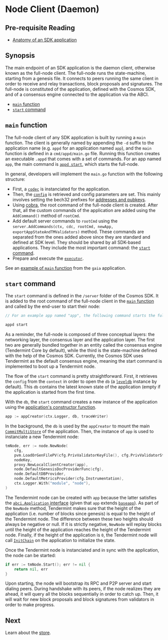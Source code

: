 # Node Client (Daemon)

## Pre-requisite Reading

- [Anatomy of an SDK application](../basics/app-anatomy.md)

## Synopsis

The main endpoint of an SDK application is the daemon client, otherwise known as the full-node client. The full-node runs the state-machine, starting from a genesis file. It connects to peers running the same client in order to receive and relay transactions, block proposals and signatures. The full-node is constituted of the application, defined with the Cosmos SDK, and of a consensus engine connected to the application via the ABCI. 

- [`main` function](#main-function)
- [`start` command](#start-command)

## `main` function

The full-node client of any SDK application is built by running a `main` function. The client is generally named by appending the `-d` suffix to the application name (e.g. `appd` for an application named `app`), and the `main` function is defined in a `cmd/appd/main.go` file. Running this function creates an executable `.appd` that comes with a set of commands. For an app named `app`, the main command is [`appd start`](#start-command), which starts the full-node. 

In general, developers will implement the `main.go` function with the following structure:

- First, a [`codec`](./encoding.md) is instanciated for the application.
- Then, the [`config`](https://github.com/cosmos/cosmos-sdk/blob/master/types/config.go) is retrieved and config parameters are set. This mainly involves setting the bech32 prefixes for [addresses and pubkeys](../basics/accounts-fees-gas.md#addresses-and-pubkeys).
- Using [cobra](https://github.com/spf13/cobra), the root command of the full-node client is created. After that, all the custom commands of the application are added using the `AddCommand()` method of `rootCmd`. 
- Add default server commands to `rootCmd` using the `server.AddCommands(ctx, cdc, rootCmd, newApp, exportAppStateAndTMValidators)` method. These commands are separated from the ones added above since they are standard and defined at SDK level. They should be shared by all SDK-based applications. They include the most important command: the [`start` command](#start-command).
- Prepare and execute the [`executor`](https://github.com/tendermint/tendermint/blob/bc572217c07b90ad9cee851f193aaa8e9557cbc7/libs/cli/setup.go#L75-L78).  

See an [example of `main` function](https://github.com/cosmos/gaia/blob/f41a660cdd5bea173139965ade55bd25d1ee3429/cmd/gaiad/main.go) from the `gaia` application. 

## `start` command

The `start` command is defined in the `/server` folder of the Cosmos SDK. It is added to the root command of the full-node client in the [`main` function](#main-function) and called by the end-user to start their node:

```go
// For an example app named "app", the following command starts the full-node

appd start
```

As a reminder, the full-node is composed of three conceptual layers: the networking layer, the consensus layer and the application layer. The first two are generally bundled together in an entity called the consensus engine (Tendermint Core by default), while the third is the state-machine defined with the help of the Cosmos SDK. Currently, the Cosmos SDK uses Tendermint as the default consensus engine, meaning the start command is implemented to boot up a Tendermint node. 

The flow of the `start` command is pretty straightforward. First, it retrieves the `config` from the `context` in order to open the `db` (a [`leveldb`](https://github.com/syndtr/goleveldb) instance by default). This `db` contains the latest known state of the application (empty if the application is started from the first time. 

With the `db`, the `start` command creates a new instance of the application using the [application's constructor function](../basics/app-anatomy.md#constructor-function).

```go
app := appCreator(ctx.Logger, db, traceWriter)
```

In the background, the `db` is used by the `appCreator` to mount the main [`CommitMultiStore`](./store.md#commitmultistore) of the application. Then, the instance of `app` is used to instanciate a new Tendermint node:


```go
tmNode, err := node.NewNode(
	cfg,
	pvm.LoadOrGenFilePV(cfg.PrivValidatorKeyFile(), cfg.PrivValidatorStateFile()),
	nodeKey,
	proxy.NewLocalClientCreator(app),
	node.DefaultGenesisDocProviderFunc(cfg),
	node.DefaultDBProvider,
	node.DefaultMetricsProvider(cfg.Instrumentation),
	ctx.Logger.With("module", "node"),
)
```

The Tendermint node can be created with `app` because the latter satisfies the [`abci.Application` interface](https://github.com/tendermint/tendermint/blob/bc572217c07b90ad9cee851f193aaa8e9557cbc7/abci/types/application.go#L11-L26) (given that `app` extends [`baseapp`](./baseapp.md)). As part of the `NewNode` method, Tendermint makes sure that the height of the application (i.e. number of blocks since genesis) is equal to the height of the Tendermint node. The difference between these two heights should always be negative or null. If it is strictly negative, `NewNode` will replay blocks until the height of the application reaches the height of the Tendermint node. Finally, if the height of the application is `0`, the Tendermint node will call [`InitChain`](./baseapp.md#initchain) on the application to initialize the state. 

Once the Tendermint node is instanciated and in sync with the application, the node can be started:

```go
if err := tmNode.Start(); err != nil {
	return nil, err
}
```

Upon starting, the node will bootstrap its RPC and P2P server and start dialing peers. During handshake with its peers, if the node realizes they are ahead, it will query all the blocks sequentially in order to catch up. Then, it will wait for new block proposals and block signatures from validators in order to make progress. 

## Next

Learn about the [store](./store.md).